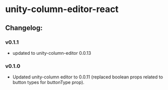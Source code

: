 # unity-column-editor-react

## Changelog:

### v0.1.1
- updated to unity-column-editor 0.0.13

### v0.1.0
- Updated unity-column editor to 0.0.11 (replaced boolean props related to button types for buttonType prop).
